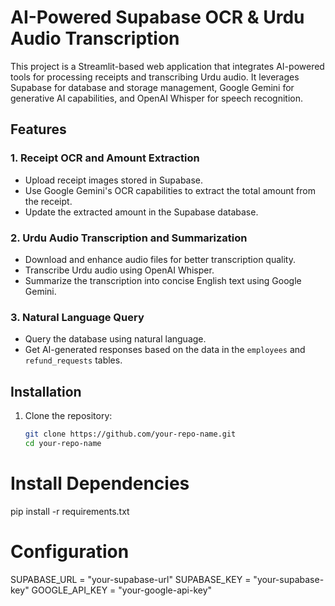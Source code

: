 # AI-Powered Supabase OCR & Urdu Audio Transcription

This project is a Streamlit-based web application that integrates AI-powered tools for processing receipts and transcribing Urdu audio. It leverages Supabase for database and storage management, Google Gemini for generative AI capabilities, and OpenAI Whisper for speech recognition.


## Features

### 1. Receipt OCR and Amount Extraction
- Upload receipt images stored in Supabase.
- Use Google Gemini's OCR capabilities to extract the total amount from the receipt.
- Update the extracted amount in the Supabase database.

### 2. Urdu Audio Transcription and Summarization
- Download and enhance audio files for better transcription quality.
- Transcribe Urdu audio using OpenAI Whisper.
- Summarize the transcription into concise English text using Google Gemini.

### 3. Natural Language Query
- Query the database using natural language.
- Get AI-generated responses based on the data in the `employees` and `refund_requests` tables.


## Installation

1. Clone the repository:
   ```bash
   git clone https://github.com/your-repo-name.git
   cd your-repo-name

# Install Dependencies
   pip install -r requirements.txt


# Configuration
SUPABASE_URL = "your-supabase-url"
SUPABASE_KEY = "your-supabase-key"
GOOGLE_API_KEY = "your-google-api-key"   
